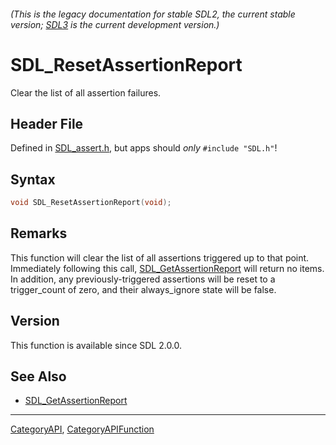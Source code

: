 ###### (This is the legacy documentation for stable SDL2, the current stable version; [SDL3](https://wiki.libsdl.org/SDL3/) is the current development version.)
# SDL_ResetAssertionReport

Clear the list of all assertion failures.

## Header File

Defined in [SDL_assert.h](https://github.com/libsdl-org/SDL/blob/SDL2/include/SDL_assert.h), but apps should _only_ `#include "SDL.h"`!

## Syntax

```c
void SDL_ResetAssertionReport(void);

```

## Remarks

This function will clear the list of all assertions triggered up to that
point. Immediately following this call,
[SDL_GetAssertionReport](SDL_GetAssertionReport) will return no items. In
addition, any previously-triggered assertions will be reset to a
trigger_count of zero, and their always_ignore state will be false.

## Version

This function is available since SDL 2.0.0.

## See Also

* [SDL_GetAssertionReport](SDL_GetAssertionReport)

----
[CategoryAPI](CategoryAPI), [CategoryAPIFunction](CategoryAPIFunction)

